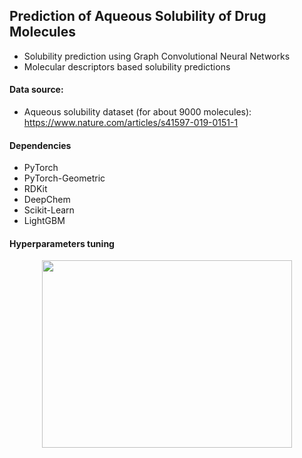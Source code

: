 ## Prediction of Aqueous Solubility of Drug Molecules

- Solubility prediction using Graph Convolutional Neural Networks
- Molecular descriptors based solubility predictions

#### Data source:
- Aqueous solubility dataset (for about 9000 molecules): https://www.nature.com/articles/s41597-019-0151-1

#### Dependencies
- PyTorch
- PyTorch-Geometric
- RDKit
- DeepChem
- Scikit-Learn
- LightGBM


#### Hyperparameters tuning

<p align="center">
  <img src="https://github.com/rnepal2/Solubility-Prediction-with-Graph-Neural-Networks/blob/main/params_tuning.png" width="400" height="300">
</p>
